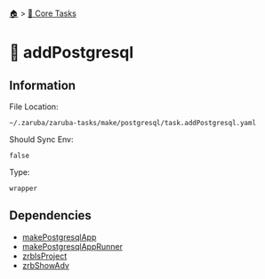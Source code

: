 <!--startTocHeader-->
[🏠](../README.md) > [🥝 Core Tasks](README.md)
# 🐘 addPostgresql
<!--endTocHeader-->

## Information

File Location:

    ~/.zaruba/zaruba-tasks/make/postgresql/task.addPostgresql.yaml

Should Sync Env:

    false

Type:

    wrapper


## Dependencies

* [makePostgresqlApp](make-postgresql-app.md)
* [makePostgresqlAppRunner](make-postgresql-app-runner.md)
* [zrbIsProject](zrb-is-project.md)
* [zrbShowAdv](zrb-show-adv.md)
<!--startTocSubtopic-->

<!--endTocSubtopic-->